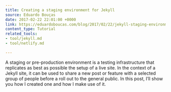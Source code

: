 ```yaml
---
title: Creating a staging environment for Jekyll
source: Eduardo Bouças
date: 2017-02-22 22:01:00 +0000
link: https://eduardoboucas.com/blog/2017/02/22/jekyll-staging-environment.html
content_type: Tutorial
related_tools:
- tool/jekyll.md
- tool/netlify.md

---
```

A staging or pre-production environment is a testing infrastructure that replicates as best as possible the setup of a live site. In the context of a Jekyll site, it can be used to share a new post or feature with a selected group of people before a roll out to the general public. In this post, I’ll show you how I created one and how I make use of it.






